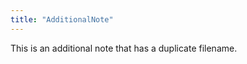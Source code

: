 ```yaml
---
title: "AdditionalNote"
---
```

This is an additional note that has a duplicate filename.
<!-- Modified 2024-03-23:17:20:58 -->
